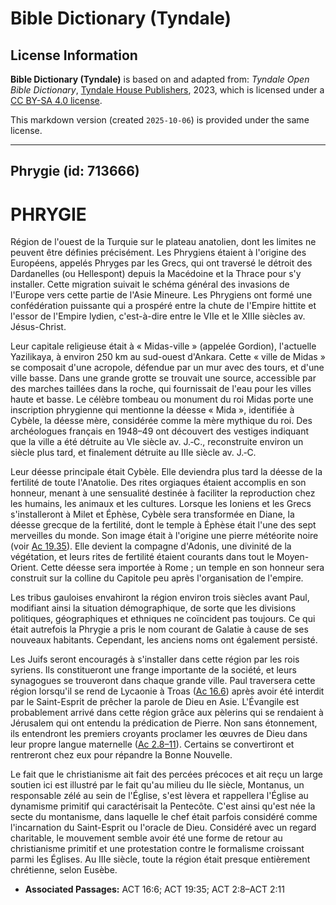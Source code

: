 # Bible Dictionary (Tyndale)

## License Information

**Bible Dictionary (Tyndale)** is based on and adapted from: _Tyndale Open Bible Dictionary_, [Tyndale House Publishers](https://tyndaleopenresources.com/), 2023, which is licensed under a [CC BY-SA 4.0 license](https://creativecommons.org/licenses/by-sa/4.0/legalcode.en).

This markdown version (created `2025-10-06`) is provided under the same license.



--------------------------------

## Phrygie (id: 713666)

PHRYGIE
=======

Région de l'ouest de la Turquie sur le plateau anatolien, dont les limites ne peuvent être définies précisément. Les Phrygiens étaient à l'origine des Européens, appelés Phryges par les Grecs, qui ont traversé le détroit des Dardanelles (ou Hellespont) depuis la Macédoine et la Thrace pour s'y installer. Cette migration suivait le schéma général des invasions de l'Europe vers cette partie de l'Asie Mineure. Les Phrygiens ont formé une confédération puissante qui a prospéré entre la chute de l'Empire hittite et l'essor de l'Empire lydien, c'est\-à\-dire entre le VIIe et le XIIIe siècles av. Jésus\-Christ.

Leur capitale religieuse était à « Midas\-ville » (appelée Gordion), l'actuelle Yazilikaya, à environ 250 km au sud\-ouest d'Ankara. Cette « ville de Midas » se composait d'une acropole, défendue par un mur avec des tours, et d'une ville basse. Dans une grande grotte se trouvait une source, accessible par des marches taillées dans la roche, qui fournissait de l'eau pour les villes haute et basse. Le célèbre tombeau ou monument du roi Midas porte une inscription phrygienne qui mentionne la déesse « Mida », identifiée à Cybèle, la déesse mère, considérée comme la mère mythique du roi. Des archéologues français en 1948–49 ont découvert des vestiges indiquant que la ville a été détruite au VIe siècle av. J.‑C., reconstruite environ un siècle plus tard, et finalement détruite au IIIe siècle av. J.‑C.

Leur déesse principale était Cybèle. Elle deviendra plus tard la déesse de la fertilité de toute l'Anatolie. Des rites orgiaques étaient accomplis en son honneur, menant à une sensualité destinée à faciliter la reproduction chez les humains, les animaux et les cultures. Lorsque les Ioniens et les Grecs s'installeront à Milet et Éphèse, Cybèle sera transformée en Diane, la déesse grecque de la fertilité, dont le temple à Éphèse était l'une des sept merveilles du monde. Son image était à l'origine une pierre météorite noire (voir [Ac 19\.35](https://ref.ly/Acts19:35)). Elle devient la compagne d'Adonis, une divinité de la végétation, et leurs rites de fertilité étaient courants dans tout le Moyen\-Orient. Cette déesse sera importée à Rome ; un temple en son honneur sera construit sur la colline du Capitole peu après l'organisation de l'empire.

Les tribus gauloises envahiront la région environ trois siècles avant Paul, modifiant ainsi la situation démographique, de sorte que les divisions politiques, géographiques et ethniques ne coïncident pas toujours. Ce qui était autrefois la Phrygie a pris le nom courant de Galatie à cause de ses nouveaux habitants. Cependant, les anciens noms ont également persisté.

Les Juifs seront encouragés à s'installer dans cette région par les rois syriens. Ils constitueront une frange importante de la société, et leurs synagogues se trouveront dans chaque grande ville. Paul traversera cette région lorsqu'il se rend de Lycaonie à Troas ([Ac 16\.6](https://ref.ly/Acts16:6)) après avoir été interdit par le Saint\-Esprit de prêcher la parole de Dieu en Asie. L'Évangile est probablement arrivé dans cette région grâce aux pèlerins qui se rendaient à Jérusalem qui ont entendu la prédication de Pierre. Non sans étonnement, ils entendront les premiers croyants proclamer les œuvres de Dieu dans leur propre langue maternelle ([Ac 2\.8–11](https://ref.ly/Acts2:8-Acts2:11)). Certains se convertiront et rentreront chez eux pour répandre la Bonne Nouvelle.

Le fait que le christianisme ait fait des percées précoces et ait reçu un large soutien ici est illustré par le fait qu'au milieu du IIe siècle, Montanus, un responsable zélé au sein de l'Église, s'est lèvera et rappellera l'Église au dynamisme primitif qui caractérisait la Pentecôte. C'est ainsi qu'est née la secte du montanisme, dans laquelle le chef était parfois considéré comme l'incarnation du Saint\-Esprit ou l'oracle de Dieu. Considéré avec un regard charitable, le mouvement semble avoir été une forme de retour au christianisme primitif et une protestation contre le formalisme croissant parmi les Églises. Au IIIe siècle, toute la région était presque entièrement chrétienne, selon Eusèbe.

* **Associated Passages:** ACT 16:6; ACT 19:35; ACT 2:8–ACT 2:11

